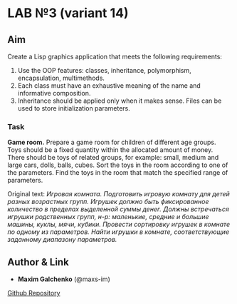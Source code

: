 # LAB №3 (variant 14)

## Aim

Create a Lisp graphics application that meets the following requirements:

1. Use the OOP features: classes, inheritance, polymorphism, encapsulation, multimethods.
2. Each class must have an exhaustive meaning of the name and informative composition.
3. Inheritance should be applied only when it makes sense.
Files can be used to store initialization parameters.

### Task

**Game room.** Prepare a game room for children of different age groups. Toys should be a fixed quantity within the allocated amount of money. There should be toys of related groups, for example: small, medium and large cars, dolls, balls, cubes.
Sort the toys in the room according to one of the parameters. Find the toys in the room that match the specified range of parameters.

Original text: _Игровая комната. Подготовить игровую комнату для детей разных возрастных групп. Игрушек должно быть фиксированное количество в пределах выделенной суммы денег. Должны встречаться игрушки родственных групп, н-р: маленькие, средние и большие машины, куклы, мячи, кубики. Провести сортировку игрушек в  комнате по одному из параметров. Найти игрушки в комнате, соответствующие заданному диапазону параметров._

## Author & Link

- **Maxim Galchenko** (@maxs-im)

[Github Repository](https://github.com/maxs-im/Functional/tree/master/lab_3)
